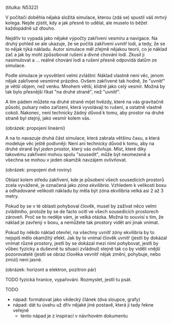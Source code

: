 (titulka: N5322)

V počítači doběhla nějaká složitá simulace, kterou (zdá se) spustil váš mrtvý kolega. Nejde zjistit, kdy a jak přesně to udělal, ale muselo to běžet každopádně už dlouho.

Nejdřív to vypadá jako nějaké výpočty zakřivení vesmíru a navigace. Na druhý pohled se ale ukazuje, že se počítá zakřivení _uvnitř_ lodi, a tedy, že se to nějak týká nákladu. Autor simulace měl zřejmě nějakou teorii, co je náklad zač a jak by mohl způsobovat rušení a divné chování lodi. Zkusil ji nasimulovat a ... reálné chování lodi a rušení přesně odpovídá datům ze simulace.

Podle simulace je vysvětlení velmi zvláštní: Náklad vlastně není věc, jenom nějak zakřivené vesmírné prázdno. Ovšem zakřivené tak hodně, že "uvnitř" je větší objem, než venku. Mnohem větší, klidně jako celý vesmír. Možná by tak bylo přesnější říkat "na druhé straně", než "uvnitř".

A tím pádem můžete na druhé straně míjet hvězdy, které na vás gravitačně působí, pulsary nebo zařízení, která vyvolávají to rušení, a ostatně vlastně cokoli. Nakonec, není technicky žádný důvod k tomu, aby prostor na druhé straně byl stejný, jako vesmír kolem vás.

(obrázek: propojení lineární)

A na to navazuje druhá část simulace, která zabrala většinu času, a která modeluje věc ještě podivněji: Není ani technicky důvod k tomu, aby na druhé straně byl _jeden_ prostor, který vás ovlivňuje. Míst, které díky takovému zakřivení mohou spolu "sousedit", může být neomezeně a všechna se mohou v jeden okamžik navzájem ovlivňovat.

(obrázek: propojení dvě roviny)

Oblast kolem středu zakřivení, kde je působení všech sousedících prostorů zcela vyvážené, je označená jako _zóna ekvilibria_. Vzhledem k velikosti boxu a odhadované velikosti nákladu by měla být zóna ekvilibria velká asi 2 až 3 metry.

Pokud by se v té oblasti pohyboval člověk, musel by zažívat něco velmi zvláštního, protože by se de facto ocitl ve všech sousedících prostorech zároveň. Proč se to neděje vám, je velká otázka. Možná to souvisí s tím, že náklad je zavřený v boxu, a nemůžete tak prostory vidět ani jinak vnímat.

Pokud by někdo náklad otevřel, na všechny uvnitř zóny ekvilibria by to nejspíš mělo okamžitý efekt. Jak by to vnímal člověk uvnitř (jestli by dokázal vnímat různé prostory, jestli by se dokázal mezi nimi pohybovat, jestli by vůbec fyzicky a duševně tu situaci zvládnul) stejně tak co by viděli vnější pozorovatelé (jestli se obraz člověka vevnitř nějak změní, pohybuje, nebo zmizí) není jasné.

(obrázek: horizont a elektron, pozitron pár)

TODO fyzická hranice, vypařování. Rozmyslet, jestli tu psát.



TODO
- nápad: formátovat jako vědecký článek (dva sloupce, grafy)
- nápad: dát tu úvahu už dřív nějaké jiné postavě, která ji tady řekne veřejně
    - tento nápad je z inspirací v návrhovém dokumentu
